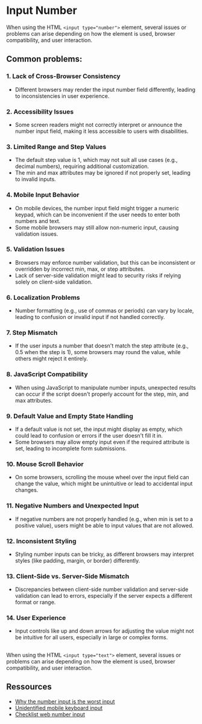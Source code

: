 # Input Number

When using the HTML `<input type="number">` element, several issues or problems can arise depending on how the element is used, browser compatibility, and user interaction.

## Common problems:

### 1. **Lack of Cross-Browser Consistency**

- Different browsers may render the input number field differently, leading to inconsistencies in user experience.

### 2. **Accessibility Issues**

- Some screen readers might not correctly interpret or announce the number input field, making it less accessible to users with disabilities.

### 3. **Limited Range and Step Values**

- The default step value is 1, which may not suit all use cases (e.g., decimal numbers), requiring additional customization.
- The min and max attributes may be ignored if not properly set, leading to invalid inputs.

### 4. **Mobile Input Behavior**

- On mobile devices, the number input field might trigger a numeric keypad, which can be inconvenient if the user needs to enter both numbers and text.
- Some mobile browsers may still allow non-numeric input, causing validation issues.

### 5. **Validation Issues**

- Browsers may enforce number validation, but this can be inconsistent or overridden by incorrect min, max, or step attributes.
- Lack of server-side validation might lead to security risks if relying solely on client-side validation.

### 6. **Localization Problems**

- Number formatting (e.g., use of commas or periods) can vary by locale, leading to confusion or invalid input if not handled correctly.

### 7. **Step Mismatch**

- If the user inputs a number that doesn't match the step attribute (e.g., 0.5 when the step is 1), some browsers may round the value, while others might reject it entirely.

### 8. **JavaScript Compatibility**

- When using JavaScript to manipulate number inputs, unexpected results can occur if the script doesn't properly account for the step, min, and max attributes.

### 9. **Default Value and Empty State Handling**

- If a default value is not set, the input might display as empty, which could lead to confusion or errors if the user doesn't fill it in.
- Some browsers may allow empty input even if the required attribute is set, leading to incomplete form submissions.

### 10. **Mouse Scroll Behavior**

- On some browsers, scrolling the mouse wheel over the input field can change the value, which might be unintuitive or lead to accidental input changes.

### 11. **Negative Numbers and Unexpected Input**

- If negative numbers are not properly handled (e.g., when min is set to a positive value), users might be able to input values that are not allowed.

### 12. **Inconsistent Styling**

- Styling number inputs can be tricky, as different browsers may interpret styles (like padding, margin, or border) differently.

### 13. **Client-Side vs. Server-Side Mismatch**

- Discrepancies between client-side number validation and server-side validation can lead to errors, especially if the server expects a different format or range.

### 14. **User Experience**

- Input controls like up and down arrows for adjusting the value might not be intuitive for all users, especially in large or complex forms.

##

When using the HTML `<input type="text">` element, several issues or problems can arise depending on how the element is used, browser compatibility, and user interaction.

## Ressources

- [Why the number input is the worst input](https://stackoverflow.blog/2022/12/26/why-the-number-input-is-the-worst-input)
- [Unidentified mobile keyboard input](https://stackoverflow.com/questions/59584061/why-is-unidentified-returned-on-keyboard-input-on-mobile)
- [Checklist web number input](https://www.magentaa11y.com/checklist-web/number-input)
